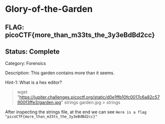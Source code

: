 # Glory-of-the-Garden

## FLAG: picoCTF{more_than_m33ts_the_3y3eBdBd2cc}

## Status: Complete

Category: Forensics

Description: This garden contains more than it seems.

Hint-1: What is a hex editor?

> wget "https://jupiter.challenges.picoctf.org/static/d0e1ffb10fc0017c6a82c57900f3ffe3/garden.jpg"
> strings garden.jpg > strings

After inspecting the strings file, at the end we can see `Here is a flag "picoCTF{more_than_m33ts_the_3y3eBdBd2cc}"`
